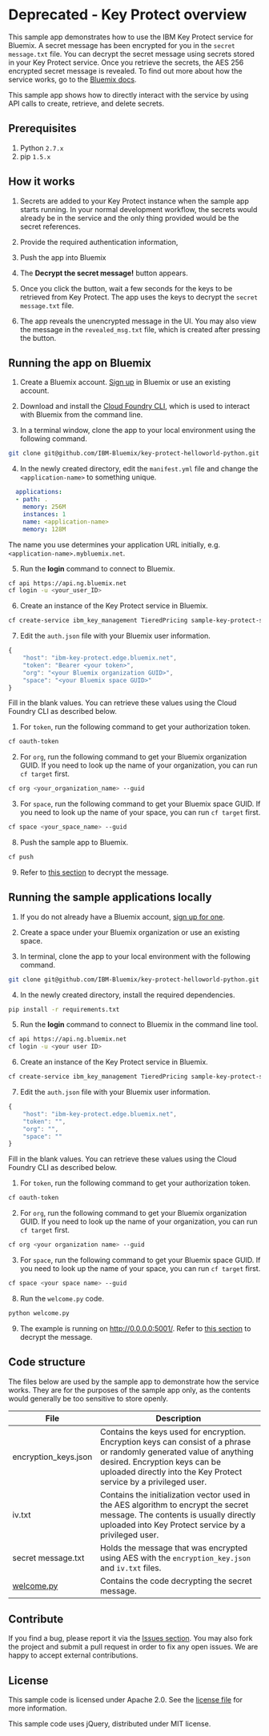 # Deprecated - Key Protect overview

This sample app demonstrates how to use the IBM Key Protect service for Bluemix. A secret message has been encrypted for you in the `secret message.txt` file. You can decrypt the secret message using secrets stored in your Key Protect service. Once you retrieve the secrets, the AES 256 encrypted secret message is revealed. To find out more about how the service works, go to the [Bluemix docs](https://console.ng.bluemix.net/docs/services/keymgmt/index.html).

This sample app shows how to directly interact with the service by using API calls to create, retrieve, and delete secrets.

## Prerequisites
  1. Python `2.7.x`
  2. pip `1.5.x`

## <a name="howto"></a> How it works

1.  Secrets are added to your Key Protect instance when the sample app starts running. In your normal development workflow, the secrets would already be in the service and the only thing provided would be the secret references.

2.  Provide the required authentication information,

3.  Push the app into Bluemix

4.  The **Decrypt the secret message!** button appears.

5.  Once you click the button, wait a few seconds for the keys to be retrieved from Key Protect.  The app uses the keys to decrypt the `secret message.txt` file.

6.  The app reveals the unencrypted message in the UI.  You may also view the message in the `revealed_msg.txt` file, which is created after pressing the button.

## Running the app on Bluemix
1. Create a Bluemix account. [Sign up][bluemix_signup_url] in Bluemix or use an existing account.

2. Download and install the [Cloud Foundry CLI][cloud_foundry], which is used to interact with Bluemix from the command line.

3. In a terminal window, clone the app to your local environment using the following command.

```sh
git clone git@github.com/IBM-Bluemix/key-protect-helloworld-python.git
```


4. In the newly created directory, edit the `manifest.yml` file and change the `<application-name>` to something unique.

```yaml
  applications:
  - path: .
    memory: 256M
    instances: 1
    name: <application-name>
    memory: 128M
```
  The name you use determines your application URL initially, e.g. `<application-name>.mybluemix.net`.

5. Run the **login** command to connect to Bluemix.
  
```sh
cf api https://api.ng.bluemix.net
cf login -u <your_user_ID>
```

6. Create an instance of the Key Protect service in Bluemix.

```sh
cf create-service ibm_key_management TieredPricing sample-key-protect-service
```

7. Edit the `auth.json` file with your Bluemix user information.

```javascript
{
    "host": "ibm-key-protect.edge.bluemix.net",
    "token": "Bearer <your token>",
    "org": "<your Bluemix organization GUID>",
    "space": "<your Bluemix space GUID>"
}
```

  Fill in the blank values. You can retrieve these values using the Cloud Foundry CLI as described below.

  1. For `token`, run the following command to get your authorization token.

  ```sh
  cf oauth-token
  ```

  2. For `org`, run the following command to get your Bluemix organization GUID. If you need to look up the name of your organization, you can run `cf target` first.

  ```sh
  cf org <your_organization_name> --guid
  ```

  3. For `space`, run the following command to get your Bluemix space GUID. If you need to look up the name of your space, you can run `cf target` first.

  ```sh
  cf space <your_space_name> --guid
  ```

8. Push the sample app to Bluemix.

  ```sh
  cf push
  ```

9. Refer to [this section](#howto) to decrypt the message.

## Running the sample applications locally

1. If you do not already have a Bluemix account, [sign up for one][bluemix_signup_url].

2. Create a space under your Bluemix organization or use an existing space.

3. In terminal, clone the app to your local environment with the following command.

```sh
git clone git@github.com/IBM-Bluemix/key-protect-helloworld-python.git
```

4. In the newly created directory, install the required dependencies.

```sh
pip install -r requirements.txt
```

5. Run the **login** command to connect to Bluemix in the command line tool.

```sh
cf api https://api.ng.bluemix.net
cf login -u <your user ID>
```

6. Create an instance of the Key Protect service in Bluemix.

```sh
cf create-service ibm_key_management TieredPricing sample-key-protect-service
```

7. Edit the `auth.json` file with your Bluemix user information.

```javascript
{
    "host": "ibm-key-protect.edge.bluemix.net",
    "token": "",
    "org": "",
    "space": ""
}
```

  Fill in the blank values. You can retrieve these values using the Cloud Foundry CLI as described below.

  1. For `token`, run the following command to get your authorization token.

  ```sh
  cf oauth-token
  ```

  2. For `org`, run the following command to get your Bluemix organization GUID. If you need to look up the name of your organization, you can run `cf target` first.

  ```sh
  cf org <your organization name> --guid
  ```

  3. For `space`, run the following command to get your Bluemix space GUID. If you need to look up the name of your space, you can run `cf target` first.

  ```sh
  cf space <your space name> --guid
  ```

8. Run the `welcome.py` code.

```sh
python welcome.py
```

9. The example is running on http://0.0.0.0:5001/. Refer to [this section](#howto) to decrypt the message.

## Code structure
The files below are used by the sample app to demonstrate how the service works. They are for the purposes of the sample app only, as the contents would generally be too sensitive to store openly.

| File | Description |
|------|--------|
| encryption_keys.json | Contains the keys used for encryption. Encryption keys can consist of a phrase or randomly generated value of anything desired. Encryption keys can be uploaded directly into the Key Protect service by a privileged user.|
| iv.txt | Contains the initialization vector used in the AES algorithm to encrypt the secret message. The contents is usually directly uploaded into Key Protect service by a privileged user. |
| secret message.txt | Holds the message that was encrypted using AES with the `encryption_key.json` and `iv.txt` files. |
| [welcome.py](welcome.py) | Contains the code decrypting the secret message. |

## Contribute

If you find a bug, please report it via the [Issues section][issues_url]. You may also fork the project and submit a pull request in order to fix any open issues. We are happy to accept external contributions. 

## License

  This sample code is licensed under Apache 2.0. See the [license file](LICENSE) for more information.

  This sample code uses jQuery, distributed under MIT license.

[cloud_foundry]:https://github.com/cloudfoundry/cli
[bluemix_signup_url]: https://console.ng.bluemix.net/registration/
[issues_url]: https://github.com/ibm-bluemix/key-protect-helloworld-python/issues
